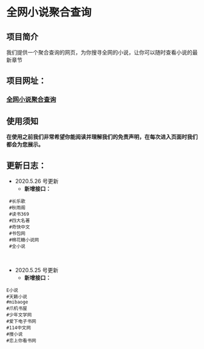 # 全网小说聚合查询
## 项目简介
我们提供一个聚合查询的网页，为你搜寻全网的小说，让你可以随时查看小说的最新章节

## 项目网址：
### [全网小说聚合查询](https://poly.arics.xyz/index)

## 使用须知
**在使用之前我们非常希望你能阅读并理解我们的免责声明，在每次进入页面时我们都会为您展示。**

## 更新日志：

- 2020.5.26 号更新
	- **新增接口：**
```
 #长乐歌
 #秋雨阁
 #读书369
 #四大名著
 #奇快中文
 #书包网
 #棉花糖小说网
 #全小说
```
<br>

- 2020.5.25 号更新
	- **新增接口：**
```
E小说
#天籁小说
#mibaoge
#爪机书屋
#少年文学网
#爱下电子书网
#114中文网
#搜小说
#恋上你看书网
```
